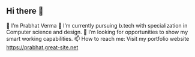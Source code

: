 ## Hi there 👋
🔭 I’m Prabhat Verma
🌱 I’m currently pursuing b.tech with specialization in Computer science and design.
👯 I’m looking for opportunities to show my smart working capabilities. 
📫 How to reach me: Visit my portfolio website https://prabhat.great-site.net

<!--
**Prabhat708/Prabhat708** is a ✨ _special_ ✨ repository because its `README.md` (this file) appears on your GitHub profile.

Here are some ideas to get you started:

- 🔭 I’m currently working on ...
- 🌱 I’m currently learning ...
- 👯 I’m looking to collaborate on ...
- 🤔 I’m looking for help with ...
- 💬 Ask me about ...
- 📫 How to reach me: ...
- 😄 Pronouns: ...
- ⚡ Fun fact: ...
-->
